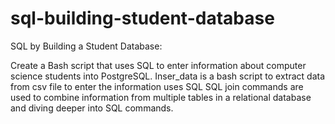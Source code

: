 # sql-building-student-database
 SQL by Building a Student Database:

 Create a Bash script that uses SQL to enter information about computer science students into PostgreSQL. Inser_data is a bash script to extract data from csv file to enter the information uses SQL
 SQL join commands are used to combine information from multiple tables in a relational database and diving deeper into SQL commands. 

